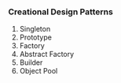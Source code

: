 ### Creational Design Patterns

1. Singleton
2. Prototype
3. Factory
4. Abstract Factory
5. Builder
6. Object Pool